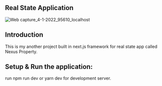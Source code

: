 ## Real State Application

![Web capture_4-1-2022_95610_localhost](https://user-images.githubusercontent.com/70759410/148091069-e129fc00-0a05-41d0-894d-1e1ee0ee5235.jpeg)

## Introduction
This is my another project built in next.js framework for real state app called Nexus Property.

## Setup & Run the application:
run npm run dev or yarn dev for development server.
